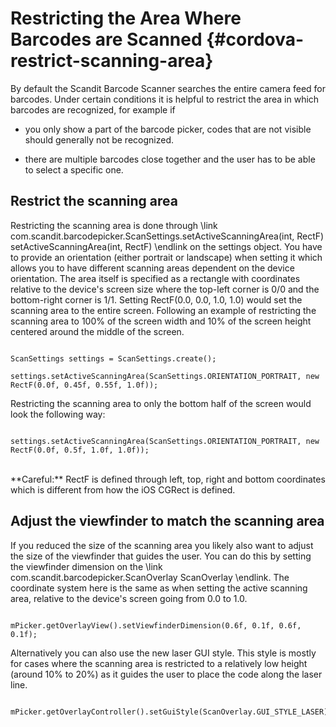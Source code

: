
Restricting the Area Where Barcodes are Scanned {#cordova-restrict-scanning-area}
=========================================================================

By default the Scandit Barcode Scanner searches the entire camera feed for barcodes. Under certain conditions it is helpful to restrict the area in which barcodes are recognized, for example if

* you only show a part of the barcode picker, codes that are not visible should generally not be recognized.

* there are multiple barcodes close together and the user has to be able to select a specific one.


## Restrict the scanning area

Restricting the scanning area is done through \link com.scandit.barcodepicker.ScanSettings.setActiveScanningArea(int, RectF) setActiveScanningArea(int, RectF) \endlink on the settings object. You have to provide an orientation (either portrait or landscape) when setting it which allows you to have different scanning areas dependent on the device orientation. The area itself is specified as a rectangle with coordinates relative to the device's screen size where the top-left corner is 0/0 and the bottom-right corner is 1/1. Setting RectF(0.0, 0.0, 1.0, 1.0) would set the scanning area to the entire screen. Following an example of restricting the scanning area to 100% of the screen width and 10% of the screen height centered around the middle of the screen.

~~~~~~~~~~~~~~~~{.java}

ScanSettings settings = ScanSettings.create();

settings.setActiveScanningArea(ScanSettings.ORIENTATION_PORTRAIT, new RectF(0.0f, 0.45f, 0.55f, 1.0f));

~~~~~~~~~~~~~~~~

Restricting the scanning area to only the bottom half of the screen would look the following way:

~~~~~~~~~~~~~~~~{.java}

settings.setActiveScanningArea(ScanSettings.ORIENTATION_PORTRAIT, new RectF(0.0f, 0.5f, 1.0f, 1.0f));

~~~~~~~~~~~~~~~~
<br/>
**Careful:** RectF is defined through left, top, right and bottom coordinates which is different from how the iOS CGRect is defined.
<br/>


## Adjust the viewfinder to match the scanning area

If you reduced the size of the scanning area you likely also want to adjust the size of the viewfinder that guides the user. You can do this by setting the viewfinder dimension on the \link com.scandit.barcodepicker.ScanOverlay ScanOverlay \endlink. The coordinate system here is the same as when setting the active scanning area, relative to the device's screen going from 0.0 to 1.0.

~~~~~~~~~~~~~~~~{.java}

mPicker.getOverlayView().setViewfinderDimension(0.6f, 0.1f, 0.6f, 0.1f);

~~~~~~~~~~~~~~~~

Alternatively you can also use the new laser GUI style. This style is mostly for cases where the scanning area is restricted to a relatively low height (around 10% to 20%) as it guides the user to place the code along the laser line.

~~~~~~~~~~~~~~~~{.java}

mPicker.getOverlayController().setGuiStyle(ScanOverlay.GUI_STYLE_LASER);

~~~~~~~~~~~~~~~~

<br/>
